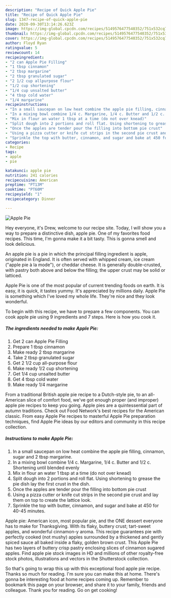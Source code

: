 ```yaml
---
description: "Recipe of Quick Apple Pie"
title: "Recipe of Quick Apple Pie"
slug: 1347-recipe-of-quick-apple-pie
date: 2020-09-30T13:14:26.623Z
image: https://img-global.cpcdn.com/recipes/5149576477540352/751x532cq70/apple-pie-recipe-main-photo.jpg
thumbnail: https://img-global.cpcdn.com/recipes/5149576477540352/751x532cq70/apple-pie-recipe-main-photo.jpg
cover: https://img-global.cpcdn.com/recipes/5149576477540352/751x532cq70/apple-pie-recipe-main-photo.jpg
author: Floyd Ryan
ratingvalue: 5
reviewcount: 14
recipeingredient:
- "2 can Apple Pie Filling"
- "1 tbsp cinnamon"
- "2 tbsp margarine"
- "2 tbsp granulated sugar"
- "2 1/2 cup allpurpose flour"
- "1/2 cup shortening"
- "1/4 cup unsalted butter"
- "4 tbsp cold water"
- "1/4 margarine"
recipeinstructions:
- "In a small saucepan on low heat combine the apple pie filling, cinnamon, sugar and 2 tbsp margarine."
- "In a mixing bowl combine 1/4 c. Margarine, 1/4 c. Butter and 1/2 c. Shortening  until blended evenly"
- "Mix in flour an water 1 tbsp at a time (do not over knead)"
- "Split dough into 2 portions and roll flat. Using shortening to grease the pie dish lay the first crust in the dish."
- "Once the apples are tender pour the filling into bottom pie crust"
- "Using a pizza cutter or knife cut strips in the second pie crust and lay them on top to create the lattice look."
- "Sprinkle the top with butter, cinnamon, and sugar and bake at 450 for 40-45 minutes."
categories:
- Recipe
tags:
- apple
- pie

katakunci: apple pie 
nutrition: 241 calories
recipecuisine: American
preptime: "PT13M"
cooktime: "PT60M"
recipeyield: "1"
recipecategory: Dinner

---
```



![Apple Pie](https://img-global.cpcdn.com/recipes/5149576477540352/751x532cq70/apple-pie-recipe-main-photo.jpg)

Hey everyone, it's Drew, welcome to our recipe site. Today, I will show you a way to prepare a distinctive dish, apple pie. One of my favorites food recipes. This time, I'm gonna make it a bit tasty. This is gonna smell and look delicious.

An apple pie is a pie in which the principal filling ingredient is apple, originated in England. It is often served with whipped cream, ice cream (&#34;apple pie à la mode&#34;), or cheddar cheese. It is generally double-crusted, with pastry both above and below the filling; the upper crust may be solid or latticed.

Apple Pie is one of the most popular of current trending foods on earth. It is easy, it is quick, it tastes yummy. It's appreciated by millions daily. Apple Pie is something which I've loved my whole life. They're nice and they look wonderful.


To begin with this recipe, we have to prepare a few components. You can cook apple pie using 9 ingredients and 7 steps. Here is how you cook it.

<!--inarticleads1-->

##### The ingredients needed to make Apple Pie:

1. Get 2 can Apple Pie Filling
1. Prepare 1 tbsp cinnamon
1. Make ready 2 tbsp margarine
1. Take 2 tbsp granulated sugar
1. Get 2 1/2 cup all-purpose flour
1. Make ready 1/2 cup shortening
1. Get 1/4 cup unsalted butter
1. Get 4 tbsp cold water
1. Make ready 1/4 margarine


From a traditional British apple pie recipe to a Dutch-style pie, to an all-American slice of comfort food, we&#39;ve got enough proper (and improper) apple pie recipes to keep you going. Apple pies are a quintessential part of autumn traditions. Check out Food Network&#39;s best recipes for the American classic. From easy Apple Pie recipes to masterful Apple Pie preparation techniques, find Apple Pie ideas by our editors and community in this recipe collection. 

<!--inarticleads2-->

##### Instructions to make Apple Pie:

1. In a small saucepan on low heat combine the apple pie filling, cinnamon, sugar and 2 tbsp margarine.
1. In a mixing bowl combine 1/4 c. Margarine, 1/4 c. Butter and 1/2 c. Shortening  until blended evenly
1. Mix in flour an water 1 tbsp at a time (do not over knead)
1. Split dough into 2 portions and roll flat. Using shortening to grease the pie dish lay the first crust in the dish.
1. Once the apples are tender pour the filling into bottom pie crust
1. Using a pizza cutter or knife cut strips in the second pie crust and lay them on top to create the lattice look.
1. Sprinkle the top with butter, cinnamon, and sugar and bake at 450 for 40-45 minutes.


Apple pie: American icon, most popular pie, and the ONE dessert everyone has to make for Thanksgiving. With its flaky, buttery crust; tart-sweet apples, and wonderful cinnamon-y aroma. This recipe guarantees pie with perfectly cooked (not mushy) apples surrounded by a thickened and gently spiced sauce all baked inside a flaky, golden brown crust. This Apple Pie has two layers of buttery crisp pastry enclosing slices of cinnamon sugared apples. Find apple pie stock images in HD and millions of other royalty-free stock photos, illustrations and vectors in the Shutterstock collection. 

So that's going to wrap this up with this exceptional food apple pie recipe. Thanks so much for reading. I'm sure you can make this at home. There's gonna be interesting food at home recipes coming up. Remember to bookmark this page on your browser, and share it to your family, friends and colleague. Thank you for reading. Go on get cooking!
